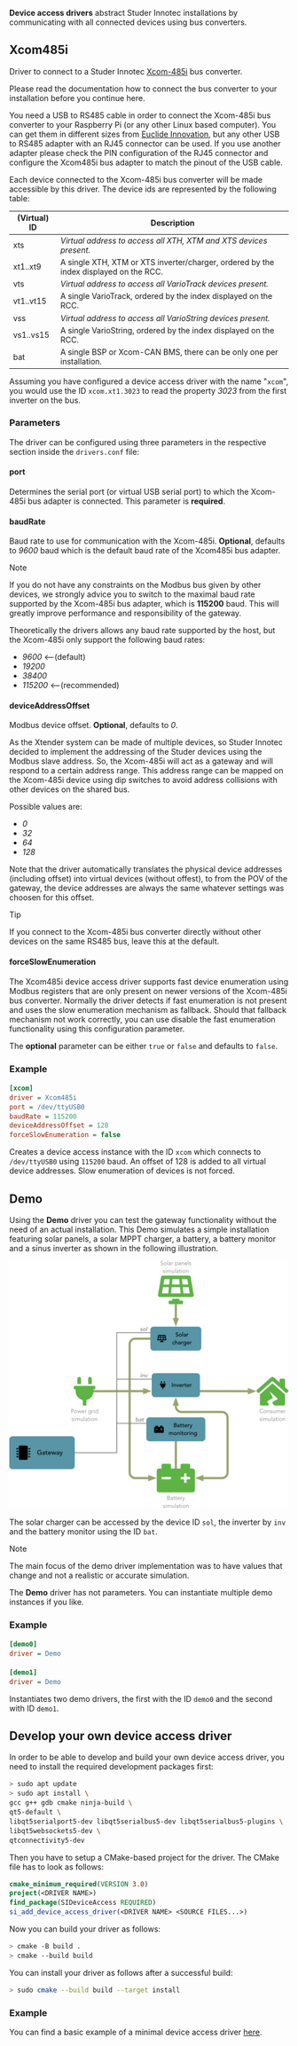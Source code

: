 **Device access drivers** abstract Studer Innotec installations by communicating with all connected devices using bus converters.

## Xcom485i

Driver to connect to a Studer Innotec [Xcom-485i](https://www.studer-innotec.com/en/accessoires/variotrack-series/communication-module-xcom-485i-7397) bus converter.

Please read the documentation how to connect the bus converter to your installation before you continue here. 

You need a USB to RS485 cable in order to connect the Xcom-485i bus converter to your Raspberry Pi (or any other Linux based computer). You can get them in different sizes from 
[Euclide Innovation](https://www.euclide-innovation.com/product-category/cable-modbus-rj45-usb/), but any other USB to RS485 adapter with an RJ45 connector can be used. If you use another adapter
please check the PIN configuration of the RJ45 connector and configure the Xcom485i bus adapter to match the pinout of the USB cable.

Each device connected to the Xcom-485i bus converter will be made accessible by this driver. The device ids are represented by the following table:

| (Virtual) ID | Description |
|--------------| --- |
| xts          | *Virtual address to access all XTH, XTM and XTS devices present.* |
| xt1..xt9     | A single XTH, XTM or XTS inverter/charger, ordered by the index displayed on the RCC. |
| vts          | *Virtual address to access all VarioTrack devices present.* |
| vt1..vt15    | A single VarioTrack, ordered by the index displayed on the RCC. |
| vss          | *Virtual address to access all VarioString devices present.* |
| vs1..vs15    | A single VarioString, ordered by the index displayed on the RCC. |
| bat          | A single BSP or Xcom-CAN BMS, there can be only one per installation. |

Assuming you have configured a device access driver with the name "`xcom`", you would use the ID `xcom.xt1.3023` to read the property *3023* from the first inverter on the bus.

### Parameters

The driver can be configured using three parameters in the respective section inside the `drivers.conf` file:

#### port

Determines the serial port (or virtual USB serial port) to which the Xcom-485i bus adapter is connected. This parameter is **required**.

#### baudRate

Baud rate to use for communication with the Xcom-485i. **Optional**, defaults to *9600* baud which is the default baud rate of the Xcom485i bus adapter. 

> [!Note]
> If you do not have any constraints on the Modbus bus given by other devices, we strongly advice you to switch to the maximal baud rate supported by the Xcom-485i bus adapter, which is 
> **115200** baud. This will greatly improve performance and responsibility of the gateway.

Theoretically the drivers allows any baud rate supported by the host, but the Xcom-485i only support the following baud rates:

- *9600* <--(default)
- *19200*
- *38400*
- *115200* <--(recommended)

#### deviceAddressOffset

Modbus device offset. **Optional**, defaults to *0*.

As the Xtender system can be made of multiple devices, so Studer Innotec decided to implement the addressing of the Studer devices using the Modbus slave address. So, the Xcom-485i will act as a 
gateway and will respond to a certain address range. This address range can be mapped on the Xcom-485i device using dip switches to avoid address collisions with other devices on the shared bus. 

Possible values are:

- *0*
- *32*
- *64*
- *128*

Note that the driver automatically translates the physical device addresses (including offset) into virtual devices (without offest), to from the POV of the gateway, the device addresses are always 
the same whatever settings was choosen for this offset.

> [!Tip]
> If you connect to the Xcom-485i bus converter directly without other devices on the same RS485 bus, leave this at the default.

#### forceSlowEnumeration

The Xcom485i device access driver supports fast device enumeration using Modbus registers that are only present on newer versions of the Xcom-485i bus converter. Normally the driver detects if fast
enumeration is not present and uses the slow enumeration mechanism as fallback. Should that fallback mechanism not work correctly, you can use disable the fast enumeration functionality using this
configuration parameter.

The **optional** parameter can be either `true` or `false` and defaults to `false`.

### Example

```ini
[xcom]
driver = Xcom485i
port = /dev/ttyUSB0
baudRate = 115200
deviceAddressOffset = 128
forceSlowEnumeration = false
```

Creates a device access instance with the ID `xcom` which connects to `/dev/ttyUSB0` using `115200` baud. An offset of 128 is added to all virtual device addresses. Slow enumeration of devices is not 
forced.

## Demo

Using the **Demo** driver you can test the gateway functionality without the need of an actual installation. This Demo simulates a simple installation featuring solar panels, a solar MPPT 
charger, a battery, a battery monitor and a sinus inverter as shown in the following illustration.

![](images/Demo-Driver01.svg)

The solar charger can be accessed by the device ID `sol`, the inverter by `inv` and the battery monitor using the ID `bat`.

> [!Note]
> The main focus of the demo driver implementation was to have values that change and not a realistic or accurate simulation.

The **Demo** driver has not parameters. You can instantiate multiple demo instances if you like.

### Example

```ini
[demo0]
driver = Demo

[demo1]
driver = Demo
```

Instantiates two demo drivers, the first with the ID `demo0` and the second with ID `demo1`.


## Develop your own device access driver

In order to be able to develop and build your own device access driver, you need to install the required development
packages first:

```bash
> sudo apt update
> sudo apt install \
gcc g++ gdb cmake ninja-build \
qt5-default \
libqt5serialport5-dev libqt5serialbus5-dev libqt5serialbus5-plugins \
libqt5websockets5-dev \
qtconnectivity5-dev
```

Then you have to setup a CMake-based project for the driver. The CMake file has to look as follows:

```cmake
cmake_minimum_required(VERSION 3.0)
project(<DRIVER NAME>)
find_package(SIDeviceAccess REQUIRED)
si_add_device_access_driver(<DRIVER NAME> <SOURCE FILES...>)
```

Now you can build your driver as follows:

```bash
> cmake -B build .
> cmake --build build
```

You can install your driver as follows after a successful build:

```bash
> sudo cmake --build build --target install
```

### Example

You can find a basic example of a minimal device access driver [here](https://github.com/OpenStuder/driver-examples).
